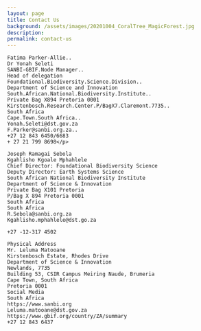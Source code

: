 ```yaml
---
layout: page
title: Contact Us
background: /assets/images/20201004_CoralTree_MagicForest.jpg
description:
permalink: contact-us
---
```


    Fatima Parker-Allie..                                                  Dr Yonah Seleti       
    SANBI-GBIF.Node Manager..                                                  Head of delegation
    Foundational.Biodiversity.Science.Division..                              Department of Science and Innovation
    South.African.National.Biodiversity.Institute..                            Private Bag X894 Pretoria 0001
    Kirstenbosch.Research.Center.P/BagX7.Claremont.7735..                    South Africa
    Cape.Town.South Africa..                                                    Yonah.Seleti@dst.gov.za
    F.Parker@sanbi.org.za..                                                       +27 12 843 6450/6683                                                                       
    + 27 21 799 8698</p>                         
                             
    Joseph Ramagai Sebola                                                      Kgahlisho Kgoale Mphahlele                                           
    Chief Director: Foundational Biodiversity Science                          Deputy Director: Earth Systems Science
    South African National Biodiversity Institute                              Department of Science & Innovation
    Private Bag X101 Pretoria                                                  P/Bag X 894 Pretoria 0001
    South Africa                                                               South Africa
    R.Sebola@sanbi.org.za                                                      Kgahlisho.mphahlele@dst.go.za
                                                                               +27 -12-317 4502
         
    Physical Address                                                           Mr. Leluma Matooane                                             
    Kirstenbosch Estate, Rhodes Drive                                          Department of Science & Innovation
    Newlands, 7735                                                             Building 53, CSIR Campus Meiring Naude, Brumeria
    Cape Town, South Africa                                                    Pretoria 0001             
    Social Media                                                               South Africa
    https://www.sanbi.org                                                      Leluma.matooane@dst.gov.za
    https://www.gbif.org/country/ZA/summary                                    +27 12 843 6437




                                                        







                                                             
                                                             
                                                             
                                                          
